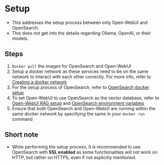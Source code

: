 # Setup
- This addresses the setup process between only Open-WebUI and OpenSearch.
- This does not get into the details regarding Ollama, OpenAI, or their models.

## Steps
1. `Docker pull` the images for OpenSearch and Open-WebUI
2. Setup a docker network as these services need to be on the same network to interact with each other correctly. For more info, refer to [Creating a docker network](https://docs.docker.com/reference/cli/docker/network/create/)
3. For the setup process of OpenSearch, refer to [OpenSearch docker setup](https://opensearch.org/docs/latest/install-and-configure/install-opensearch/docker/)
4. To set Open-WebUI to use OpenSearch as the vector database, refer to [Open-WebUI RAG setup](https://docs.openwebui.com/getting-started/env-configuration#retrieval-augmented-generation-rag) and [OpenSearch environment variables](https://docs.openwebui.com/getting-started/env-configuration#opensearch)
5. Ensure that both OpenSearch and Open-WebUI are running within the same docker network by specifying the same in your `docker run` command

## Short note
- While performing the setup process, it is recommended to use OpenSearch with **SSL enabled** as some functionalities will not work on HTTP, but rather on HTTPS, even if not explicitly mentioned.
